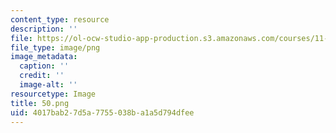 ```yaml
---
content_type: resource
description: ''
file: https://ol-ocw-studio-app-production.s3.amazonaws.com/courses/11-002j-making-public-policy-fall-2014/4017bab27d5a7755038ba1a5d794dfee_50.png
file_type: image/png
image_metadata:
  caption: ''
  credit: ''
  image-alt: ''
resourcetype: Image
title: 50.png
uid: 4017bab2-7d5a-7755-038b-a1a5d794dfee
---
```

